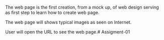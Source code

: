 The web page is the first creation, from a mock up, of web design serving as first step to learn how to create web page.

The web page will shows typical images as seen on Internet.

User will open the URL to see the web page.# Assigment-01
